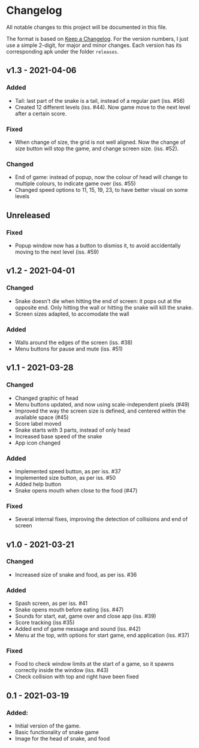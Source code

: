 # Changelog

All notable changes to this project will be documented in this file.

The format is based on [Keep a Changelog](https://keepachangelog.com/en/1.0.0/). For the version numbers, I just use a simple 2-digit, for major and minor changes. Each version has its corresponding apk under the folder `releases`.


## v1.3 - 2021-04-06

### Added
- Tail: last part of the snake is a tail, instead of a regular part (iss. #56)
- Created 12 different levels (iss. #44). Now game move to the next level after a certain score.

### Fixed
- When change of size, the grid is not well aligned. Now the change of size button will stop the game, and change screen size. (iss. #52).

### Changed
- End of game: instead of popup, now the colour of head will change to multiple colours, to indicate game over (iss. #55)
- Changed speed options to 11, 15, 19, 23, to have better visual on some levels


## Unreleased

### Fixed
- Popup window now has a button to dismiss it, to avoid accidentally moving to the next level (iss. #59)



## v1.2 - 2021-04-01

### Changed
- Snake doesn't die when hitting the end of screen: it pops out at the opposite end. Only hitting the wall or hitting the snake will kill the snake.
- Screen sizes adapted, to accomodate the wall


### Added
- Walls around the edges of the screen (iss. #38)
- Menu buttons for pause and mute (iss. #51)


## v1.1 - 2021-03-28

### Changed
- Changed graphic of head
- Menu buttons updated, and now using scale-independent pixels (#49)
- Improved the way the screen size is defined, and centered within the available space (#45)
- Score label moved
- Snake starts with 3 parts, instead of only head
- Increased base speed of the snake
- App icon changed

### Added
- Implemented speed button, as per iss. #37
- Implemented size button, as per iss. #50
- Added help button
- Snake opens mouth when close to the food (#47)

### Fixed
- Several internal fixes, improving the detection of collisions and end of screen


## v1.0 - 2021-03-21

### Changed
- Increased size of snake and food, as per iss. #36

### Added
- Spash screen, as per iss. #41
- Snake opens mouth before eating (iss. #47)
- Sounds for start, eat, game over and close app (iss. #39)
- Score tracking (iss #35)
- Added end of game message and sound (iss. #42)
- Menu at the top, with options for start game, end application (iss. #37)

### Fixed
- Food to check window limits at the start of a game, so it spawns correctly inside the window (iss. #43)
- Check collision with top and right have been fixed


## 0.1 - 2021-03-19

### Added:
- Initial version of the game.
- Basic functionality of snake game
- Image for the head of snake, and food
